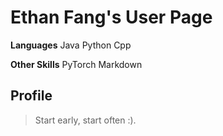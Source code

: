 # Ethan Fang's User Page

**Languages**
Java
Python
Cpp

**Other Skills**
PyTorch
Markdown

## Profile
<picture of me>

> Start early, start often :).
